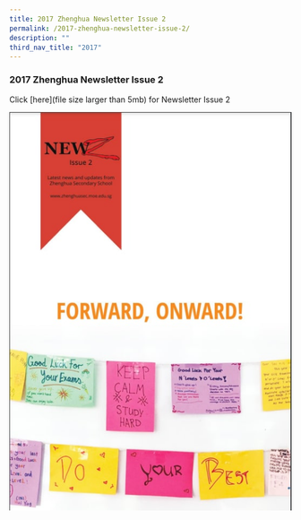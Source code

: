 ```yaml
---
title: 2017 Zhenghua Newsletter Issue 2
permalink: /2017-zhenghua-newsletter-issue-2/
description: ""
third_nav_title: "2017"
---
```

### 2017 Zhenghua Newsletter Issue 2

Click [here](file size larger than 5mb) for Newsletter Issue 2

![](/images/2019%20newsletter%20issue%202.jpg)